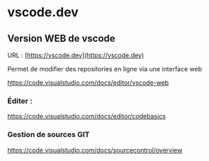 # vscode.dev

## Version WEB de vscode 

URL : [https://vscode.dev](https://vscode.dev)

Permet de modifier des repositories en ligne via une interface web 

https://code.visualstudio.com/docs/editor/vscode-web


### Éditer : 

https://code.visualstudio.com/docs/editor/codebasics

### Gestion de sources GIT

https://code.visualstudio.com/docs/sourcecontrol/overview

